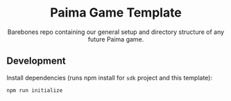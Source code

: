 <h1 align="center">
  Paima Game Template
</h1>
<p align="center">
Barebones repo containing our general setup and directory structure of any future Paima game.
</p>

## Development

Install dependencies (runs npm install for `sdk` project and this template):

```
npm run initialize
```
